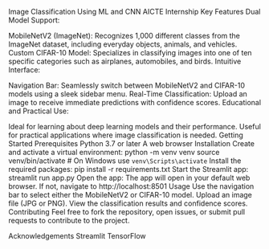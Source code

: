 Image Classification Using ML and CNN AICTE Internship
Key Features
Dual Model Support:

MobileNetV2 (ImageNet): 
Recognizes 1,000 different classes from the ImageNet dataset, including everyday objects, animals, and vehicles.
Custom CIFAR-10 Model: Specializes in classifying images into one of ten specific categories such as airplanes, automobiles, and birds.
Intuitive Interface:

Navigation Bar:
Seamlessly switch between MobileNetV2 and CIFAR-10 models using a sleek sidebar menu.
Real-Time Classification: Upload an image to receive immediate predictions with confidence scores.
Educational and Practical Use:

Ideal for learning about deep learning models and their performance.
Useful for practical applications where image classification is needed.
Getting Started
Prerequisites
Python 3.7 or later
A web browser
Installation
Create and activate a virtual environment:
python -m venv venv
source venv/bin/activate   # On Windows use `venv\Scripts\activate`
Install the required packages:
pip install -r requirements.txt
Start the Streamlit app:
streamlit run app.py
Open the app: 
The app will open in your default web browser. If not, navigate to http://localhost:8501
Usage
Use the navigation bar to select either the MobileNetV2 or CIFAR-10 model.
Upload an image file (JPG or PNG).
View the classification results and confidence scores.
Contributing
Feel free to fork the repository, open issues, or submit pull requests to contribute to the project.

Acknowledgements
Streamlit
TensorFlow
